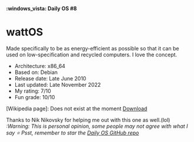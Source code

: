 **:windows_vista: Daily OS #8**
# wattOS

Made specifically to be as energy-efficient as possible so that it can be used on low-specification and recycled computers. I love the concept. 

- Architecture: x86_64
- Based on: Debian
- Release date: Late June 2010
- Last updated: Late November 2022
- My rating: 7/10
- Fun grade: 10/10

[Wikipedia page]: Does not exist at the moment
[Download](https://www.planetwatt.com/r12-downloads/)

Thanks to Nik Nikovsky for helping me out with this one as well.(lol)
*:Warning: This is personal opinion, some people may not agree with what I say*
*⭐️ Psst, remember to star the [Daily OS GitHub repo](https://github.com/nikolan123/daily-os)*
